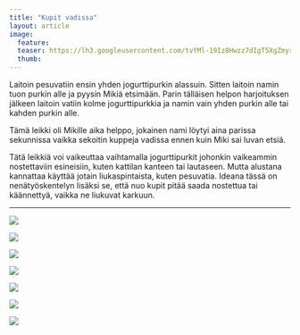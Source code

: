 ```yaml
---
title: "Kupit vadissa"
layout: article
image:
  feature:
  teaser: https://lh3.googleusercontent.com/tvYMl-19Iz8Hwzz7dIgT5XgZmyrUqz6hFNu5zcG8nV0=w245
  thumb:
---
```


Laitoin pesuvatiin ensin yhden jogurttipurkin alassuin. Sitten laitoin namin tuon purkin alle ja pyysin Mikiä etsimään. Parin tälläisen helpon harjoituksen jälkeen laitoin vatiin kolme jogurttipurkkia ja namin vain yhden purkin alle tai kahden purkin alle.

Tämä leikki oli Mikille aika helppo, jokainen nami löytyi aina parissa sekunnissa vaikka sekoitin kuppeja vadissa ennen kuin Miki sai luvan etsiä.

Tätä leikkiä voi vaikeuttaa vaihtamalla jogurttipurkit johonkin vaikeammin nostettaviin esineisiin, kuten  kattilan kanteen tai lautaseen. Mutta alustana kannattaa käyttää jotain liukaspintaista, kuten pesuvatia. Ideana tässä on nenätyöskentelyn lisäksi se, että nuo kupit pitää saada nostettua tai käännettyä, vaikka ne liukuvat karkuun.

---

[![](https://lh3.googleusercontent.com/76CNFuISoWL0gfhANVRz_jjyhuXXms-419luH3DQvHM=w800)](https://lh3.googleusercontent.com/76CNFuISoWL0gfhANVRz_jjyhuXXms-419luH3DQvHM=s0)

[![](https://lh3.googleusercontent.com/YG9HmvU2FiTknt_0x2bFLwFrCeBwpvFfBg6DJHMyCCU=w800)](https://lh3.googleusercontent.com/YG9HmvU2FiTknt_0x2bFLwFrCeBwpvFfBg6DJHMyCCU=s0)

[![](https://lh3.googleusercontent.com/sallz--NDOV8Xk6xzbFwKvWvtjCSrJJ-FCzkjNgxfnc=w800)](https://lh3.googleusercontent.com/sallz--NDOV8Xk6xzbFwKvWvtjCSrJJ-FCzkjNgxfnc=s0)

[![](https://lh3.googleusercontent.com/_TmhjqC9k3ljA9WweKPhiWolPDpJ7qWev6o6Y7QDL2g=w800)](https://lh3.googleusercontent.com/_TmhjqC9k3ljA9WweKPhiWolPDpJ7qWev6o6Y7QDL2g=s0)

[![](https://lh3.googleusercontent.com/nJ34LOvT56ZI0YciIlljxVV87jUkADkG3t8Wrr4qeMw=w800)](https://lh3.googleusercontent.com/nJ34LOvT56ZI0YciIlljxVV87jUkADkG3t8Wrr4qeMw=s0)

[![](https://lh3.googleusercontent.com/7w1rDw21RALzonUQT9-tqv7xdIc3_YOJPjnxPmf9_2A=w800)](https://lh3.googleusercontent.com/7w1rDw21RALzonUQT9-tqv7xdIc3_YOJPjnxPmf9_2A=s0)

[![](https://lh3.googleusercontent.com/6fCb7nPQ5eQS4AzkB4G2nq6vHtaCfKnRmobAmzQuaJzEbax6Q4UXwWzfhkrfhTy0azN00NKhDBmTZ1lD6cpqJNhLppKJVPtkNanCsQW2xitaLQ4CQuo5eCwxofuoauq_wl2vYVQTyEtC5aara-sVKzK_iiypUiG_KbGYXYucfSuo92qQihogXWPw5oZ3AwabFeyq_O1HwPtQ8Jw6M9kyQiQtqceGUihQx8SIwUKXzmcNPsjUwngZ7DkFz8tp0408bpY828VZ6xbbyazemB82w9aDZF_8wOiRRHcwi3g_-F3scKHPlBGWehIVpIm4CrtyR545i-Ul8M2C87yXd3a0fgoShf74QKJ4Ha3RtWb2wuOMfv2Yo-fZMCvvfFCKQCQD9v2DTcGx-bRjCt7XesT8MF7o6BkCr00aCE1TWfqbLcq-6a4JKA6izi8qGvMs1q9vq2a4AftLclj8BK1s9OoWcuyNEabYpsTNFwbxBa5jELTt5Q47Xm8vC9p6qFoOgKw48tdJtw=w800)](https://lh3.googleusercontent.com/6fCb7nPQ5eQS4AzkB4G2nq6vHtaCfKnRmobAmzQuaJzEbax6Q4UXwWzfhkrfhTy0azN00NKhDBmTZ1lD6cpqJNhLppKJVPtkNanCsQW2xitaLQ4CQuo5eCwxofuoauq_wl2vYVQTyEtC5aara-sVKzK_iiypUiG_KbGYXYucfSuo92qQihogXWPw5oZ3AwabFeyq_O1HwPtQ8Jw6M9kyQiQtqceGUihQx8SIwUKXzmcNPsjUwngZ7DkFz8tp0408bpY828VZ6xbbyazemB82w9aDZF_8wOiRRHcwi3g_-F3scKHPlBGWehIVpIm4CrtyR545i-Ul8M2C87yXd3a0fgoShf74QKJ4Ha3RtWb2wuOMfv2Yo-fZMCvvfFCKQCQD9v2DTcGx-bRjCt7XesT8MF7o6BkCr00aCE1TWfqbLcq-6a4JKA6izi8qGvMs1q9vq2a4AftLclj8BK1s9OoWcuyNEabYpsTNFwbxBa5jELTt5Q47Xm8vC9p6qFoOgKw48tdJtw=s0)
